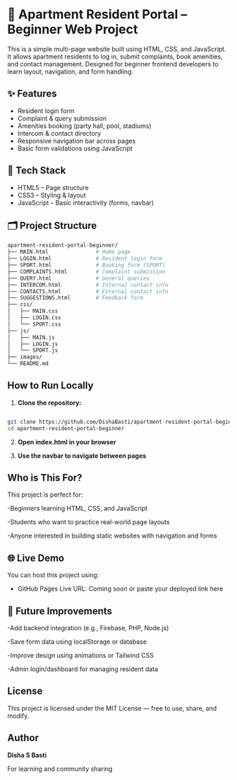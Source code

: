 # 🏢 Apartment Resident Portal – Beginner Web Project

This is a simple multi-page website built using HTML, CSS, and JavaScript. It allows apartment residents to log in, submit complaints, book amenities, and contact management. Designed for beginner frontend developers to learn layout, navigation, and form handling.



## ✨ Features

- Resident login form
- Complaint & query submission
- Amenities booking (party hall, pool, stadiums)
- Intercom & contact directory
- Responsive navigation bar across pages
- Basic form validations using JavaScript



## 🧰 Tech Stack

- HTML5 – Page structure
- CSS3 – Styling & layout
- JavaScript – Basic interactivity (forms, navbar)



## 🗂️ Project Structure

```bash
apartment-resident-portal-beginner/
├── MAIN.html               # Home page
├── LOGIN.html              # Resident login form
├── SPORT.html              # Booking form (SPORT)
├── COMPLAINTS.html         # Complaint submission
├── QUERY.html              # General queries
├── INTERCOM.html           # Internal contact info
├── CONTACTS.html           # External contact info
├── SUGGESTIONS.html        # Feedback form
├── css/
│   ├── MAIN.css
│   ├── LOGIN.css
│   └── SPORT.css
├── js/
│   ├── MAIN.js
│   ├── LOGIN.js
│   └── SPORT.js
├── images/
└── README.md
```
## How to Run Locally

1. **Clone the repository:**

```bash

git clone https://github.com/DishaBasti/apartment-resident-portal-beginner.git
cd apartment-resident-portal-beginner
```
2. **Open index.html in your browser**

3. **Use the navbar to navigate between pages**

## Who is This For?
This project is perfect for:

-Beginners learning HTML, CSS, and JavaScript

-Students who want to practice real-world page layouts

-Anyone interested in building static websites with navigation and forms

## 🌐 Live Demo
You can host this project using:
- GitHub Pages
Live URL: Coming soon or paste your deployed link here

## 🔧 Future Improvements
-Add backend integration (e.g., Firebase, PHP, Node.js)

-Save form data using localStorage or database

-Improve design using animations or Tailwind CSS

-Admin login/dashboard for managing resident data

## License
This project is licensed under the MIT License — free to use, share, and modify.

## Author
**Disha S Basti**

For learning and community sharing 
